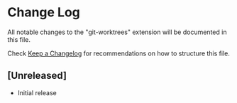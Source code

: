 # Change Log

All notable changes to the "git-worktrees" extension will be documented in this file.

Check [Keep a Changelog](http://keepachangelog.com/) for recommendations on how to structure this file.

## [Unreleased]

-   Initial release
